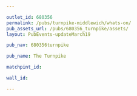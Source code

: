 ```yaml
---

outlet_id: 680356
permalink: /pubs/turnpike-middlewich/whats-on/
pub_assets_url: /pubs/680356_turnpike/assets/
layout: PubEvents-updateMarch19

pub_nav: 680356turnpike

pub_name: The Turnpike

matchpint_id: 

wall_id:

---
```

